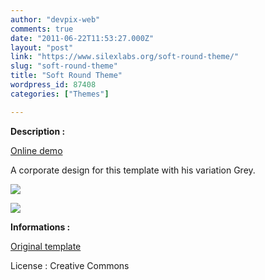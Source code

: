 ```yaml
---
author: "devpix-web"
comments: true
date: "2011-06-22T11:53:27.000Z"
layout: "post"
link: "https://www.silexlabs.org/soft-round-theme/"
slug: "soft-round-theme"
title: "Soft Round Theme"
wordpress_id: 87408
categories: ["Themes"]

---
```

**Description :**

[Online demo](http://silexprod.com/silex_cifacom20102011/?/soft_round)

[ ](http://preprod.webschoolfactory.com/labo/2010-2011/silex/silex_server/?/musicmania)

A corporate design for this template with his variation Grey.

[![](https://www.silexlabs.org/wp-content/uploads/2011/06/soft_round.png)](http://silexprod.com/silex_cifacom20102011/?/soft_round)

[![](https://www.silexlabs.org/wp-content/uploads/2011/06/soft_round_2.png)](http://silexprod.com/silex_cifacom20102011/?/soft_round_2#/index/home)

[](http://preprod.webschoolfactory.com/labo/2010-2011/silex/silex_server/?/soft_round)

**Informations :**

[Original template](http://www.templatemo.com/preview/templatemo_296_soft_round)

License : Creative Commons

